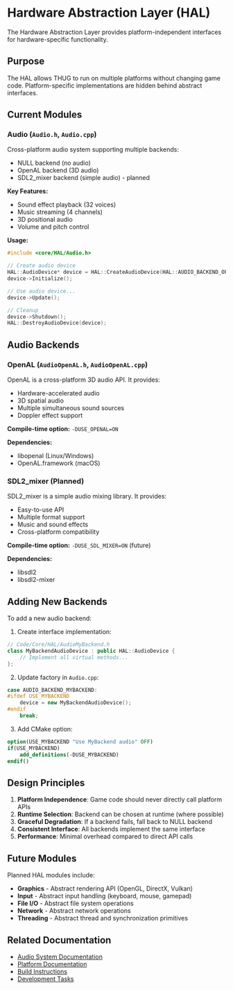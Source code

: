 # Hardware Abstraction Layer (HAL)

The Hardware Abstraction Layer provides platform-independent interfaces for hardware-specific functionality.

## Purpose

The HAL allows THUG to run on multiple platforms without changing game code. Platform-specific implementations are hidden behind abstract interfaces.

## Current Modules

### Audio (`Audio.h`, `Audio.cpp`)

Cross-platform audio system supporting multiple backends:
- NULL backend (no audio)
- OpenAL backend (3D audio)
- SDL2_mixer backend (simple audio) - planned

**Key Features:**
- Sound effect playback (32 voices)
- Music streaming (4 channels)
- 3D positional audio
- Volume and pitch control

**Usage:**
```cpp
#include <core/HAL/Audio.h>

// Create audio device
HAL::AudioDevice* device = HAL::CreateAudioDevice(HAL::AUDIO_BACKEND_OPENAL);
device->Initialize();

// Use audio device...
device->Update();

// Cleanup
device->Shutdown();
HAL::DestroyAudioDevice(device);
```

## Audio Backends

### OpenAL (`AudioOpenAL.h`, `AudioOpenAL.cpp`)

OpenAL is a cross-platform 3D audio API. It provides:
- Hardware-accelerated audio
- 3D spatial audio
- Multiple simultaneous sound sources
- Doppler effect support

**Compile-time option:** `-DUSE_OPENAL=ON`

**Dependencies:**
- libopenal (Linux/Windows)
- OpenAL.framework (macOS)

### SDL2_mixer (Planned)

SDL2_mixer is a simple audio mixing library. It provides:
- Easy-to-use API
- Multiple format support
- Music and sound effects
- Cross-platform compatibility

**Compile-time option:** `-DUSE_SDL_MIXER=ON` (future)

**Dependencies:**
- libsdl2
- libsdl2-mixer

## Adding New Backends

To add a new audio backend:

1. Create interface implementation:
```cpp
// Code/Core/HAL/AudioMyBackend.h
class MyBackendAudioDevice : public HAL::AudioDevice {
    // Implement all virtual methods...
};
```

2. Update factory in `Audio.cpp`:
```cpp
case AUDIO_BACKEND_MYBACKEND:
#ifdef USE_MYBACKEND
    device = new MyBackendAudioDevice();
#endif
    break;
```

3. Add CMake option:
```cmake
option(USE_MYBACKEND "Use MyBackend audio" OFF)
if(USE_MYBACKEND)
    add_definitions(-DUSE_MYBACKEND)
endif()
```

## Design Principles

1. **Platform Independence**: Game code should never directly call platform APIs
2. **Runtime Selection**: Backend can be chosen at runtime (where possible)
3. **Graceful Degradation**: If a backend fails, fall back to NULL backend
4. **Consistent Interface**: All backends implement the same interface
5. **Performance**: Minimal overhead compared to direct API calls

## Future Modules

Planned HAL modules include:

- **Graphics** - Abstract rendering API (OpenGL, DirectX, Vulkan)
- **Input** - Abstract input handling (keyboard, mouse, gamepad)
- **File I/O** - Abstract file system operations
- **Network** - Abstract network operations
- **Threading** - Abstract thread and synchronization primitives

## Related Documentation

- [Audio System Documentation](../../docs/subsystems/AUDIO.md)
- [Platform Documentation](../../docs/platforms/)
- [Build Instructions](../../BUILDING.md)
- [Development Tasks](../../TASKS.md)
